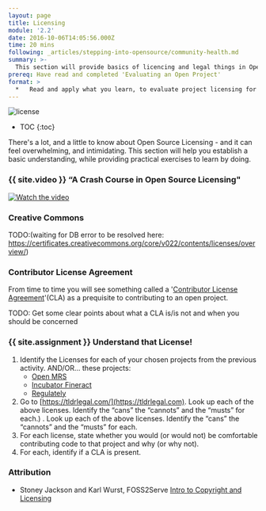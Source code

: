 ```yaml
---
layout: page
title: Licensing
module: '2.2'
date: 2016-10-06T14:05:56.000Z
time: 20 mins
following: _articles/stepping-into-opensource/community-health.md 
summary: >-
  This section will provide basics of licencing and legal things in Open Source.
prereq: Have read and completed 'Evaluating an Open Project'
format: >
  *   Read and apply what you learn, to evaluate project licensing for the projects you selected in the previous section.
---
```


![license]({{site.baseurl}}/img/license.jpg)

* TOC
{:toc}

There's a lot, and a little to know about Open Source Licensing - and it can feel overwhelming, and intimidating. This section will help you establish a basic understanding, while providing practical exercises to learn by doing.

### {{ site.video }} “A Crash Course in Open Source Licensing"

[![Watch the video](https://img.youtube.com/vi/cJIi-hIlCQM/0.jpg)](https://www.youtube.com/watch?v=cJIi-hIlCQM&t=10s) 

### Creative Commons
TODO:(waiting for DB error to be resolved here:  https://certificates.creativecommons.org/core/v022/contents/licenses/overview/)

### Contributor License Agreement

From time to time you will see something called a '[Contributor License Agreement](https://en.wikipedia.org/wiki/Contributor_License_Agreement)'(CLA) as a prequisite to contributing to an open project.  


TODO: Get some clear points about what a CLA is/is not and when you should be concerned


### {{ site.assignment }} Understand that License!

1. Identify the Licenses for each of your chosen projects from the previous activity.
AND/OR... these projects:
	* [Open MRS](https://github.com/openmrs/openmrs-core)
	* [Incubator Fineract](https://github.com/apache/incubator-fineract)
	* [Regulately](https://github.com/regulately/regulately-back-end)
2.  Go to [https://tldrlegal.com/](https://tldrlegal.com). Look up each of the above licenses. Identify the “cans” the “cannots” and the “musts” for each.) . Look up each of the above licenses. Identify the “cans” the “cannots” and the “musts” for each.
3. For each license, state whether you would (or would not) be comfortable contributing code to that project and why (or why not). 
4. For each, identify if a CLA is present.

### Attribution
* Stoney Jackson and Karl Wurst, FOSS2Serve [Intro to Copyright and Licensing](http://foss2serve.org/index.php/Intro_to_Copyright_and_Licensing_(Activity))



